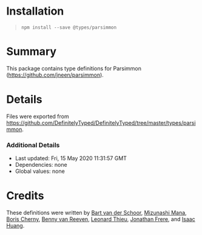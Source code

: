 # Installation
> `npm install --save @types/parsimmon`

# Summary
This package contains type definitions for Parsimmon (https://github.com/jneen/parsimmon).

# Details
Files were exported from https://github.com/DefinitelyTyped/DefinitelyTyped/tree/master/types/parsimmon.

### Additional Details
 * Last updated: Fri, 15 May 2020 11:31:57 GMT
 * Dependencies: none
 * Global values: none

# Credits
These definitions were written by [Bart van der Schoor](https://github.com/Bartvds), [Mizunashi Mana](https://github.com/mizunashi-mana), [Boris Cherny](https://github.com/bcherny), [Benny van Reeven](https://github.com/bvanreeven), [Leonard Thieu](https://github.com/leonard-thieu), [Jonathan Frere](https://github.com/MrJohz), and [Isaac Huang](https://github.com/caasi).
